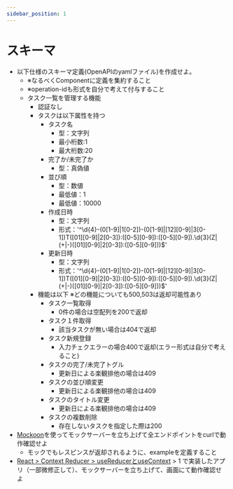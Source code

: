 ```yaml
---
sidebar_position: 1
---
```


# スキーマ

- 以下仕様のスキーマ定義(OpenAPIのyamlファイル)を作成せよ。
  - ※なるべくComponentに定義を集約すること
  - ※operation-idも形式を自分で考えて付与すること
  - タスク一覧を管理する機能
    - 認証なし
    - タスクは以下属性を持つ
      - タスク名
        - 型：文字列
        - 最小桁数:1
        - 最大桁数:20
      - 完了か/未完了か
        - 型：真偽値
      - 並び順
        - 型：数値
        - 最低値：1
        - 最低値：10000
      - 作成日時
        - 型：文字列
        - 形式：'^\d{4}-(0[1-9]|1[0-2])-(0[1-9]|[12][0-9]|3[0-1])T([01][0-9]|2[0-3]):([0-5][0-9]):([0-5][0-9])\.\d{3}(Z|(\+|-)([01][0-9]|2[0-3]):([0-5][0-9]))$'
      - 更新日時
        - 型：文字列
        - 形式：'^\d{4}-(0[1-9]|1[0-2])-(0[1-9]|[12][0-9]|3[0-1])T([01][0-9]|2[0-3]):([0-5][0-9]):([0-5][0-9])\.\d{3}(Z|(\+|-)([01][0-9]|2[0-3]):([0-5][0-9]))$'
    - 機能は以下 ※どの機能についても500,503は返却可能性あり
      - タスク一覧取得
        - 0件の場合は空配列を200で返却
      - タスク１件取得
        - 該当タスクが無い場合は404で返却
      - タスク新規登録
        - 入力チェクエラーの場合400で返却(エラー形式は自分で考えること)
      - タスクの完了/未完了トグル
        - 更新日による楽観排他の場合は409
      - タスクの並び順変更
        - 更新日による楽観排他の場合は409
      - タスクのタイトル変更
        - 更新日による楽観排他の場合は409
      - タスクの複数削除
        - 存在しないタスクを指定した際は200
- [Mockoon](https://mockoon.com/)を使ってモックサーバーを立ち上げて全エンドポイントをcurlで動作確認せよ
  - モックでもレスピンスが返却されるように、exampleを定義すること
- [React > Context Reducer > useReducerとuseContext](../06_react/03_Context-Reducer.md#usereducerとusecontext) > 1 で実装したアプリ（一部微修正して）、モックサーバーを立ち上げて、画面にて動作確認せよ
